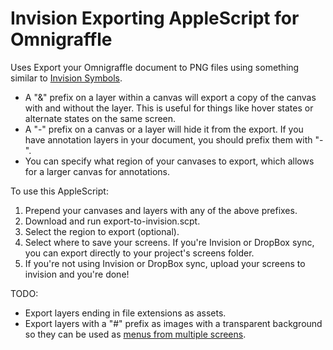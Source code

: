 # Invision Exporting AppleScript for Omnigraffle

Uses Export your Omnigraffle document to PNG files using something similar to [Invision Symbols](http://support.invisionapp.com/hc/en-us/articles/203730535-How-does-Photoshop-layer-syncing-work).

  - A "&" prefix on a layer within a canvas will export a copy of the canvas with and without the layer. This is useful for things like hover states or alternate states on the same screen.
  - A "-" prefix on a canvas or a layer will hide it from the export. If you have annotation layers in your document, you should prefix them with "-".
  - You can specify what region of your canvases to export, which allows for a larger canvas for annotations.

To use this AppleScript:
  1. Prepend your canvases and layers with any of the above prefixes.
  2. Download and run export-to-invision.scpt.
  3. Select the region to export (optional).
  4. Select where to save your screens. If you're Invision or DropBox sync, you can export directly to your project's screens folder.
  5. If you're not using Invision or DropBox sync, upload your screens to invision and you're done!

TODO:
  - Export layers ending in file extensions as assets.
  - Export layers with a "#" prefix as images with a transparent background so they can be used as [menus from multiple screens](http://support.invisionapp.com/hc/en-us/articles/203328329-How-can-I-create-a-drop-down-menu-).
